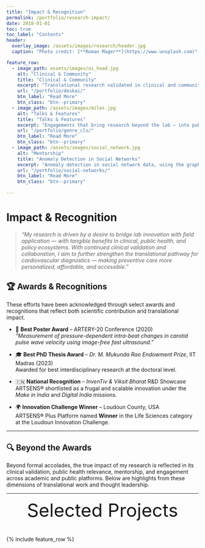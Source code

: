 ```yaml
---
title: "Impact & Recognition"
permalink: /portfolio/research-impact/
date: 2018-01-01
toc: true
toc_label: "Contents"
header:
  overlay_image: /assets/images/research/header.jpg
  caption: "Photo credit: [**Roman Mager**](https://www.unsplash.com)"

feature_row:
  - image_path: assets/images/ai_head.jpg
    alt: "Clinical & Community"
    title: "Clinical & Community"
    excerpt: "Translational research validated in clinical and community settings for deployment and creating health impact."
    url: "/portfolio/deskai/"
    btn_label: "Read More"
    btn_class: "btn--primary"	
  - image_path: /assets/images/miles.jpg
    alt: "Talks & Features"
    title: "Talks & Features"
    excerpt: "Engagements that bring research beyond the lab — into public discourse and professional dialogue."
    url: "/portfolio/genre_cls/"
    btn_label: "Read More"
    btn_class: "btn--primary"	
  - image_path: /assets/images/social_network.jpg
    alt: "Mentorship"
    title: "Anomaly Detection in Social Networks"
    excerpt: "Anomaly detection in social network data, using the graph resistance."
    url: "/portfolio/social-networks/"
    btn_label: "Read More"
    btn_class: "btn--primary"
    
---
```


# Impact & Recognition

> _“My research is driven by a desire to bridge lab innovation with field application — with tangible benefits in clinical, public health, and policy ecosystems. With continued clinical validation and collaboration, I aim to further strengthen the translational pathway for cardiovascular diagnostics — making preventive care more personalized, affordable, and accessible.”_


## 🏆 Awards & Recognitions

These efforts have been acknowledged through select awards and recognitions that reflect both scientific contribution and translational impact.

- 🏅 **Best Poster Award** – ARTERY-20 Conference (2020)  
  _“Measurement of pressure-dependent intra-beat changes in carotid pulse wave velocity using image-free fast ultrasound.”_

- 🎓 **Best PhD Thesis Award** – *Dr. M. Mukunda Rao Endowment Prize*, IIT Madras (2023)  
  Awarded for best interdisciplinary research at the doctoral level.

- 🇮🇳 **National Recognition** – *InvenTiv & Viksit Bharat* R&D Showcase  
  ARTSENS® shortlisted as a frugal and scalable innovation under the *Make in India* and *Digital India* missions.

- 🌍 **Innovation Challenge Winner** – Loudoun County, USA  
  ARTSENS® Plus Platform named **Winner** in the Life Sciences category at the Loudoun Innovation Challenge.

---

## 🔍 Beyond the Awards

Beyond formal accolades, the true impact of my research is reflected in its clinical validation, public health relevance, mentorship, and engagement across academic and public platforms. Below are highlights from these dimensions of translational work and thought leadership.

---

<div style="margin-bottom:1cm" align="center"><font size="55">Selected Projects</font></div>

{% include feature_row %}
